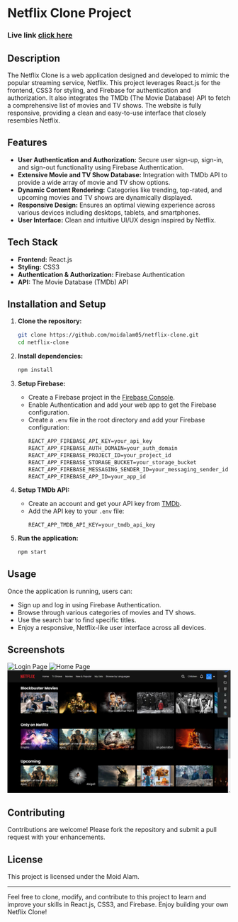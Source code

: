 # Netflix Clone Project

### Live link [click here](https://thenetflix-clone.netlify.app/)

## Description
The Netflix Clone is a web application designed and developed to mimic the popular streaming service, Netflix. This project leverages React.js for the frontend, CSS3 for styling, and Firebase for authentication and authorization. It also integrates the TMDb (The Movie Database) API to fetch a comprehensive list of movies and TV shows. The website is fully responsive, providing a clean and easy-to-use interface that closely resembles Netflix.

## Features
- **User Authentication and Authorization:** Secure user sign-up, sign-in, and sign-out functionality using Firebase Authentication.
- **Extensive Movie and TV Show Database:** Integration with TMDb API to provide a wide array of movie and TV show options.
- **Dynamic Content Rendering:** Categories like trending, top-rated, and upcoming movies and TV shows are dynamically displayed.
- **Responsive Design:** Ensures an optimal viewing experience across various devices including desktops, tablets, and smartphones.
- **User Interface:** Clean and intuitive UI/UX design inspired by Netflix.

## Tech Stack
- **Frontend:** React.js
- **Styling:** CSS3
- **Authentication & Authorization:** Firebase Authentication
- **API:** The Movie Database (TMDb) API

## Installation and Setup
1. **Clone the repository:**
    ```bash
    git clone https://github.com/moidalam05/netflix-clone.git
    cd netflix-clone
    ```

2. **Install dependencies:**
    ```bash
    npm install
    ```

3. **Setup Firebase:**
    - Create a Firebase project in the [Firebase Console](https://console.firebase.google.com/).
    - Enable Authentication and add your web app to get the Firebase configuration.
    - Create a `.env` file in the root directory and add your Firebase configuration:
        ```plaintext
        REACT_APP_FIREBASE_API_KEY=your_api_key
        REACT_APP_FIREBASE_AUTH_DOMAIN=your_auth_domain
        REACT_APP_FIREBASE_PROJECT_ID=your_project_id
        REACT_APP_FIREBASE_STORAGE_BUCKET=your_storage_bucket
        REACT_APP_FIREBASE_MESSAGING_SENDER_ID=your_messaging_sender_id
        REACT_APP_FIREBASE_APP_ID=your_app_id
        ```

4. **Setup TMDb API:**
    - Create an account and get your API key from [TMDb](https://www.themoviedb.org/).
    - Add the API key to your `.env` file:
        ```plaintext
        REACT_APP_TMDB_API_KEY=your_tmdb_api_key
        ```

5. **Run the application:**
    ```bash
    npm start
    ```

## Usage
Once the application is running, users can:
- Sign up and log in using Firebase Authentication.
- Browse through various categories of movies and TV shows.
- Use the search bar to find specific titles.
- Enjoy a responsive, Netflix-like user interface across all devices.

## Screenshots
![Login Page](/public/login.png)
![Home Page](/public/home.png)
![Movie Details](/public/movies.png)

## Contributing
Contributions are welcome! Please fork the repository and submit a pull request with your enhancements.

## License
This project is licensed under the Moid Alam.

---

Feel free to clone, modify, and contribute to this project to learn and improve your skills in React.js, CSS3, and Firebase. Enjoy building your own Netflix Clone!

